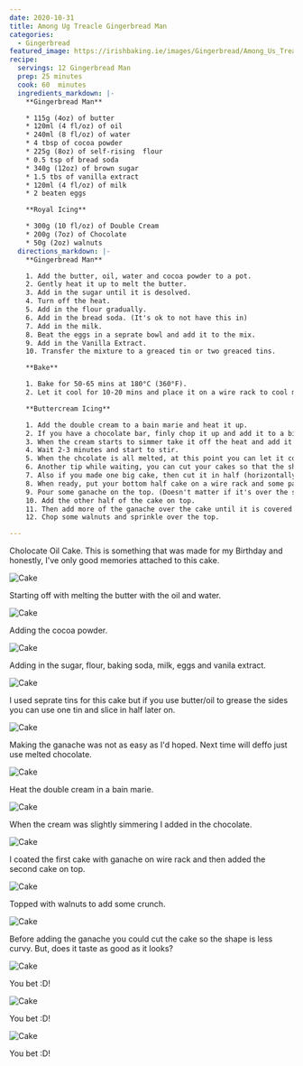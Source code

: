 ```yaml
---
date: 2020-10-31
title: Among Ug Treacle Gingerbread Man
categories:
  - Gingerbread
featured_image: https://irishbaking.ie/images/Gingerbread/Among_Us_Treacle_Gingerbread_Man/Image_7.jpg
recipe:
  servings: 12 Gingerbread Man
  prep: 25 minutes
  cook: 60  minutes
  ingredients_markdown: |-
    **Gingerbread Man**

    * 115g (4oz) of butter
    * 120ml (4 fl/oz) of oil
    * 240ml (8 fl/oz) of water
    * 4 tbsp of cocoa powder
    * 225g (8oz) of self-rising  flour
    * 0.5 tsp of bread soda
    * 340g (12oz) of brown sugar
    * 1.5 tbs of vanilla extract
    * 120ml (4 fl/oz) of milk
    * 2 beaten eggs

    **Royal Icing**

    * 300g (10 fl/oz) of Double Cream
    * 200g (7oz) of Chocolate
    * 50g (2oz) walnuts
  directions_markdown: |-
    **Gingerbread Man**

    1. Add the butter, oil, water and cocoa powder to a pot.
    2. Gently heat it up to melt the butter.
    3. Add in the sugar until it is desolved.
    4. Turn off the heat.
    5. Add in the flour gradually.
    6. Add in the bread soda. (It's ok to not have this in)
    7. Add in the milk.
    8. Beat the eggs in a seprate bowl and add it to the mix.
    9. Add in the Vanilla Extract.
    10. Transfer the mixture to a greaced tin or two greaced tins.

    **Bake**

    1. Bake for 50-65 mins at 180°C (360°F).
    2. Let it cool for 10-20 mins and place it on a wire rack to cool more.

    **Buttercream Icing**

    1. Add the double cream to a bain marie and heat it up.
    2. If you have a chocolate bar, finly chop it up and add it to a big bowl.
    3. When the cream starts to simmer take it off the heat and add it to the bowl of finely chopped chocolate. (I added the chocolate to the heated cream and worked just as well)
    4. Wait 2-3 minutes and start to stir.
    5. When the chcolate is all melted, at this point you can let it cool down until you're ready to add it to the cake. The more you let it cool the harder the ganache is going to be.
    6. Another tip while waiting, you can cut your cakes so that the shape will be more appealing. (I did not do this)
    7. Also if you made one big cake, then cut it in half (horizontally) so that we can place the second piece on top in step 10.
    8. When ready, put your bottom half cake on a wire rack and some parchment paper under the wire rack to catch the spillover of the ganach.
    9. Pour some ganache on the top. (Doesn't matter if it's over the sides yet)
    10. Add the other half of the cake on top.
    11. Then add more of the ganache over the cake until it is covered on top and the sides.
    12. Chop some walnuts and sprinkle over the top.

---
```

Cholocate Oil Cake. This is something that was made for my Birthday and honestly, I've only good memories attached to this cake.

![Cake](https://irishbaking.ie/images/Gingerbread/Among_Us_Treacle_Gingerbread_Man/Image_1.jpg)

Starting off with melting the butter with the oil and water.

![Cake](https://irishbaking.ie/images/Gingerbread/Among_Us_Treacle_Gingerbread_Man/Image_2.jpg)

Adding the cocoa powder.

![Cake](https://irishbaking.ie/images/Gingerbread/Among_Us_Treacle_Gingerbread_Man/Image_3.jpg)

Adding in the sugar, flour, baking soda, milk, eggs and vanila extract.

![Cake](https://irishbaking.ie/images/Gingerbread/Among_Us_Treacle_Gingerbread_Man/Image_4.jpg)

I used seprate tins for this cake but if you use butter/oil to grease the sides you can use one tin and slice in half later on.

![Cake](https://irishbaking.ie/images/Gingerbread/Among_Us_Treacle_Gingerbread_Man/Image_5.jpg)

Making the ganache was not as easy as I'd hoped. Next time will deffo just use melted chocolate.

![Cake](https://irishbaking.ie/images/Gingerbread/Among_Us_Treacle_Gingerbread_Man/Image_6.jpg)

Heat the double cream in a bain marie.

![Cake](https://irishbaking.ie/images/Gingerbread/Among_Us_Treacle_Gingerbread_Man/Image_7.jpg)

When the cream was slightly simmering I added in the chocolate.

![Cake](https://irishbaking.ie/images/Gingerbread/Among_Us_Treacle_Gingerbread_Man/Image_8.jpg)

I coated the first cake with ganache on wire rack and then added the second cake on top.

![Cake](https://irishbaking.ie/images/Gingerbread/Among_Us_Treacle_Gingerbread_Man/Image_9.jpg)

Topped with walnuts to add some crunch.

![Cake](https://irishbaking.ie/images/Gingerbread/Among_Us_Treacle_Gingerbread_Man/Image_10.jpg)

Before adding the ganache you could cut the cake so the shape is less curvy. But, does it taste as good as it looks?

![Cake](https://irishbaking.ie/images/Gingerbread/Among_Us_Treacle_Gingerbread_Man/Image_11.jpg)

You bet :D!

![Cake](https://irishbaking.ie/images/Gingerbread/Among_Us_Treacle_Gingerbread_Man/Image_12.jpg)

You bet :D!

![Cake](https://irishbaking.ie/images/Gingerbread/Among_Us_Treacle_Gingerbread_Man/Image_13.jpg)

You bet :D!
